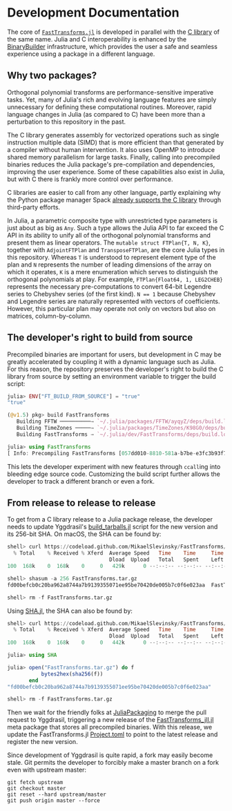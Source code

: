 # Development Documentation

The core of [`FastTransforms.jl`](https://github.com/JuliaApproximation/FastTransforms.jl) is developed in parallel with the [C library](https://github.com/MikaelSlevinsky/FastTransforms) of the same name. Julia and C interoperability is enhanced by the [BinaryBuilder](https://github.com/JuliaPackaging/BinaryBuilder.jl) infrastructure, which provides the user a safe and seamless experience using a package in a different language.

## Why two packages?

Orthogonal polynomial transforms are performance-sensitive imperative tasks. Yet, many of Julia's rich and evolving language features are simply unnecessary for defining these computational routines. Moreover, rapid language changes in Julia (as compared to C) have been more than a perturbation to this repository in the past.

The C library generates assembly for vectorized operations such as single instruction multiple data (SIMD) that is more efficient than that generated by a compiler without human intervention. It also uses OpenMP to introduce shared memory parallelism for large tasks. Finally, calling into precompiled binaries reduces the Julia package's pre-compilation and dependencies, improving the user experience. Some of these capabilities also exist in Julia, but with C there is frankly more control over performance.

C libraries are easier to call from any other language, partly explaining why the Python package manager Spack [already supports the C library](https://spack.readthedocs.io/en/latest/package_list.html#fasttransforms) through third-party efforts.

In Julia, a parametric composite type with unrestricted type parameters is just about as big as `Any`. Such a type allows the Julia API to far exceed the C API in its ability to unify all of the orthogonal polynomial transforms and present them as linear operators. The `mutable struct FTPlan{T, N, K}`, together with `AdjointFTPlan` and `TransposeFTPlan`, are the core Julia types in this repository. Whereas `T` is understood to represent element type of the plan and `N` represents the number of leading dimensions of the array on which it operates, `K` is a mere enumeration which serves to distinguish the orthogonal polynomials at play. For example, `FTPlan{Float64, 1, LEG2CHEB}` represents the necessary pre-computations to convert 64-bit Legendre series to Chebyshev series (of the first kind). `N == 1` because Chebyshev and Legendre series are naturally represented with vectors of coefficients. However, this particular plan may operate not only on vectors but also on matrices, column-by-column.

## The developer's right to build from source

Precompiled binaries are important for users, but development in C may be greatly accelerated by coupling it with a dynamic language such as Julia. For this reason, the repository preserves the developer's right to build the C library from source by setting an environment variable to trigger the build script:

```julia
julia> ENV["FT_BUILD_FROM_SOURCE"] = "true"
"true"

(@v1.5) pkg> build FastTransforms
   Building FFTW ──────────→ `~/.julia/packages/FFTW/ayqyZ/deps/build.log`
   Building TimeZones ─────→ `~/.julia/packages/TimeZones/K98G0/deps/build.log`
   Building FastTransforms → `~/.julia/dev/FastTransforms/deps/build.log`

julia> using FastTransforms
[ Info: Precompiling FastTransforms [057dd010-8810-581a-b7be-e3fc3b93f78c]

```

This lets the developer experiment with new features through `ccall`ing into bleeding edge source code. Customizing the build script further allows the developer to track a different branch or even a fork.

## From release to release to release

To get from a C library release to a Julia package release, the developer needs to update Yggdrasil's [build_tarballs.jl](https://github.com/JuliaPackaging/Yggdrasil/blob/master/F/FastTransforms/build_tarballs.jl) script for the new version and its 256-bit SHA. On macOS, the SHA can be found by:

```julia
shell> curl https://codeload.github.com/MikaelSlevinsky/FastTransforms/tar.gz/v0.6.2 --output FastTransforms.tar.gz
  % Total    % Received % Xferd  Average Speed   Time    Time     Time  Current
                                 Dload  Upload   Total   Spent    Left  Speed
100  168k    0  168k    0     0   429k      0 --:--:-- --:--:-- --:--:--  429k

shell> shasum -a 256 FastTransforms.tar.gz
fd00befcb0c20ba962a8744a7b9139355071ee95be70420de005b7c0f6e023aa  FastTransforms.tar.gz

shell> rm -f FastTransforms.tar.gz

```

Using [SHA.jl](https://github.com/JuliaCrypto/SHA.jl), the SHA can also be found by:

```julia
shell> curl https://codeload.github.com/MikaelSlevinsky/FastTransforms/tar.gz/v0.6.2 --output FastTransforms.tar.gz
  % Total    % Received % Xferd  Average Speed   Time    Time     Time  Current
                                 Dload  Upload   Total   Spent    Left  Speed
100  168k    0  168k    0     0   442k      0 --:--:-- --:--:-- --:--:--  443k

julia> using SHA

julia> open("FastTransforms.tar.gz") do f
           bytes2hex(sha256(f))
       end
"fd00befcb0c20ba962a8744a7b9139355071ee95be70420de005b7c0f6e023aa"

shell> rm -f FastTransforms.tar.gz

```

Then we wait for the friendly folks at [JuliaPackaging](https://github.com/JuliaPackaging) to merge the pull request to Yggdrasil, triggering a new release of the [FastTransforms_jll.jl](https://github.com/JuliaBinaryWrappers/FastTransforms_jll.jl) meta package that stores all precompiled binaries. With this release, we update the FastTransforms.jl [Project.toml](https://github.com/JuliaApproximation/FastTransforms.jl/blob/master/Project.toml) to point to the latest release and register the new version.

Since development of Yggdrasil is quite rapid, a fork may easily become stale. Git permits the developer to forcibly make a master branch on a fork even with upstream master:

```
git fetch upstream
git checkout master
git reset --hard upstream/master
git push origin master --force
```
